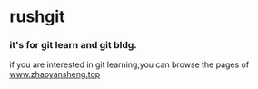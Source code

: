 # rushgit
### it's for git learn and git bldg.
if you are interested in git learning,you can browse the pages of www.zhaoyansheng.top
